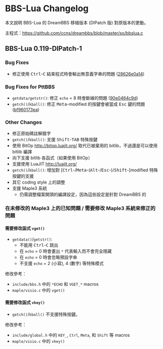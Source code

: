 # BBS-Lua Changelog

本文說明 BBS-Lua 的 DreamBBS 移植版本 (DlPatch 版) 對原版本的更動。

主程式：https://github.com/ccns/dreambbs/blob/master/so/bbslua.c

## BBS-Lua 0.119-DlPatch-1

### Bug Fixes
- 修正使用 <kbd>Ctrl</kbd>-<kbd>C</kbd> 結束程式時會輸出無意義字串的問題 ([28626e0a14](https://github.com/ccns/dreambbs/commit/28626e0a1422f85a91eb61a3bd4d9791139533b5))

### Bug Fixes for PttBBS
- `getdata/getstr()`: 修正 `echo` = 8 時會斷線的問題 ([90e0464c9d](https://github.com/ccns/dreambbs/commit/90e0464c9d3d6d1f3dc14fa2e696608fa9de3e34))
- `getch()`/`kball()`: 修正 <kbd>Meta</kbd>-modified 的按鍵會被當成 <kbd>Esc</kbd> 鍵的問題 ([bf960173ea](https://github.com/ccns/dreambbs/commit/bf960173eaf42f8cfdeccd806b96556d59668907#diff-3cc4b761fdc37db96f8fc5de75e12ece404e431b5e503896976b77d3c71cb9cdR1006-R1010))

### Other Changes

- 修正原始碼註解錯字
- `getch()`/`kball()`: 支援 <kbd>Shift</kbd>-<kbd>TAB</kbd> 特殊按鍵
- 使用 BitOp <http://bitop.luajit.org/> 取代已被棄用的 bitlib，不過還是可以使用 bitlib 編譯
- 向下支援 bitlib 各函式（如果使用 BitOp）
- 支援使用 LuaJIT <http://luajit.org/>
- `getch()`/`kball()`: 增加對 [<kbd>Ctrl</kbd>-/<kbd>Meta</kbd>-(<kbd>Alt</kbd>-/<kbd>Esc</kbd>-)/<kbd>Shift</kbd>-]modified 特殊按鍵的支援
- 其它 coding style 上的調整
- 支援 Maple3 系統
    - 仍需調整檔案開頭的編譯設定，因為這些設定是針對 DreamBBS 的

### 在未修改的 Maple3 上的已知問題 / 需要修改 Maple3 系統來修正的問題

#### 需要修改函式 `vget()`
- `getdata()`/`getstr()`:
    - 不能用 <kbd>Ctrl</kbd>-<kbd>C</kbd> 跳出
    - 在 `echo` = 0 時會畫出 `*` 代表輸入而不會完全隱藏
    - 在 `echo` = 0 時會忽略預設字串
    - 不支援 `echo` = 2 (小寫), 4 (數字) 等特殊模式

修改參考：
- `include/bbs.h` 中的 `*ECHO` 和 `VGET_*` macros
- `maple/visio.c` 中的 `vget()`

#### 需要修改函式 `vkey()`
- `getch()`/`kball()` 不支援特殊按鍵。

修改參考：
- `include/global.h` 中的 `KEY_`, `Ctrl`, `Meta`, 和 `Shift` 等 macros
- `maple/visio.c` 中的 `vkey()`
